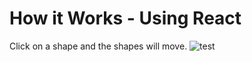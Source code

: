 # How it Works - Using React
Click on a shape and the shapes will move.
![test](https://user-images.githubusercontent.com/98493892/213084623-a90f1a8a-a9b6-42cb-8254-644220064797.gif)
